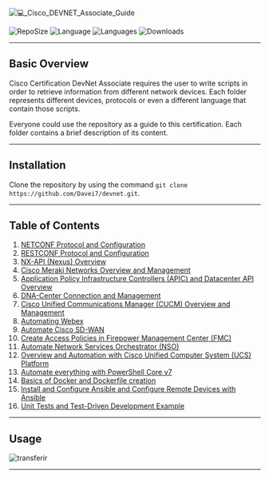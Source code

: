 ![💻_Cisco_DEVNET_Associate_Guide](https://user-images.githubusercontent.com/49377281/161389787-3b43e062-e3e6-4095-b03c-6044477e731f.png)

![RepoSize](https://img.shields.io/github/repo-size/davei7/devnet) ![Language](https://img.shields.io/github/languages/top/davei7/devnet) ![Languages](https://img.shields.io/github/languages/count/davei7/devnet) ![Downloads](https://img.shields.io/github/downloads/davei7/devnet/total)

* * *

## Basic Overview

Cisco Certification DevNet Associate requires the user to write scripts in order to retrieve information from different network devices. Each folder represents different devices, protocols or even a different language that contain those scripts.

Everyone could use the repository as a guide to this certification. Each folder contains a brief description of its content.

* * *

## Installation

Clone the repository by using the command ```git clone https://github.com/Davei7/devnet.git```.

* * *

## Table of Contents

1. [NETCONF Protocol and Configuration](https://github.com/Davei7/devnet/tree/main/01-NETCONF)
2. [RESTCONF Protocol and Configuration](https://github.com/Davei7/devnet/tree/main/02-RESTCONF)
3. [NX-API (Nexus) Overview](https://github.com/Davei7/devnet/tree/main/03-NX-API)
4. [Cisco Meraki Networks Overview and Management](https://github.com/Davei7/devnet/tree/main/04-Meraki)
5. [Application Policy Infrastructure Controllers (APIC) and Datacenter API Overview](https://github.com/Davei7/devnet/tree/main/05-APIC-DC)
6. [DNA-Center Connection and Management](https://github.com/Davei7/devnet/tree/main/06-DNA-C)
7. [Cisco Unified Communications Manager (CUCM) Overview and Management](https://github.com/Davei7/devnet/tree/main/07-CUCM-UDS)
8. [Automating Webex](https://github.com/Davei7/devnet/tree/main/08-Webex)
9. [Automate Cisco SD-WAN](https://github.com/Davei7/devnet/tree/main/09-SD-WAN)
10. [Create Access Policies in Firepower Management Center (FMC)](https://github.com/Davei7/devnet/tree/main/10-FirePower)
11. [Automate Network Services Orchestrator (NSO)](https://github.com/Davei7/devnet/tree/main/11-NSO)
12. [Overview and Automation with Cisco Unified Computer System (UCS) Platform](https://github.com/Davei7/devnet/tree/main/12-UCS)
13. [Automate everything with PowerShell Core v7](https://github.com/Davei7/devnet/tree/main/13-Powershell)
14. [Basics of Docker and Dockerfile creation](https://github.com/Davei7/devnet/tree/main/14-Docker)
15. [Install and Configure Ansible and Configure Remote Devices with Ansible](https://github.com/Davei7/devnet/tree/main/15-Ansible)
16. [Unit Tests and Test-Driven Development Example](https://github.com/Davei7/devnet/tree/main/16-TestsExamples)

* * *

## Usage

![transferir](https://user-images.githubusercontent.com/49377281/161392185-fc44009c-f0d2-49d7-bb3f-8efb01fb36d3.jpg)

* * *


